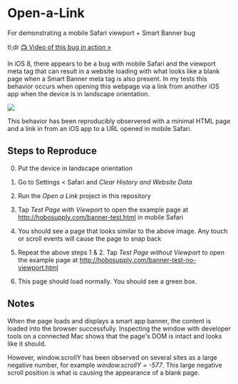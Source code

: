 # Open-a-Link
For demonstrating a mobile Safari viewport + Smart Banner bug

tl;dr [📺 Video of this bug in action »](http://youtu.be/IEILZ9uyH4g)

In iOS 8, there appears to be a bug with mobile Safari and the viewport meta tag that can result in a website loading with what looks like a blank page when a Smart Banner meta tag is also present. In my tests this behavior occurs when opening this webpage via a link from another iOS app when the device is in landscape orientation.

![](http://than.to/10EVw.png)

This behavior has been reproducibly observered with a minimal HTML page and a link in from an iOS app to a URL opened in mobile Safari.

## Steps to Reproduce

0. Put the device in landscape orientation

1. Go to Settings < Safari and *Clear History and Website Data*

2. Run the *Open a Link* project in this repository

3. Tap *Test Page with Viewport* to open the example page at http://hobosupply.com/banner-test.html in mobile Safari

4. You should see a page that looks similar to the above image. Any touch or scroll events will cause the page to snap back

5. Repeat the above steps 1 & 2. Tap *Test Page without Viewport* to open the example page at http://hobosupply.com/banner-test-no-viewport.html

6. This page should load normally. You should see a green box.

## Notes

When the page loads and displays a smart app banner, the content is loaded into the browser successfully. Inspecting the window with developer tools on a connected Mac shows that the page's DOM is intact and looks like it should.

However, window.scrollY has been observed on several sites as a large negative number, for example *window.scrollY = -577*. This large negative scroll position is what is causing the appearance of a blank page.

